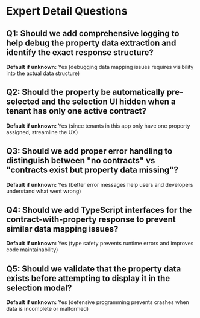 # Expert Detail Questions

## Q1: Should we add comprehensive logging to help debug the property data extraction and identify the exact response structure?
**Default if unknown:** Yes (debugging data mapping issues requires visibility into the actual data structure)

## Q2: Should the property be automatically pre-selected and the selection UI hidden when a tenant has only one active contract?
**Default if unknown:** Yes (since tenants in this app only have one property assigned, streamline the UX)

## Q3: Should we add proper error handling to distinguish between "no contracts" vs "contracts exist but property data missing"?
**Default if unknown:** Yes (better error messages help users and developers understand what went wrong)

## Q4: Should we add TypeScript interfaces for the contract-with-property response to prevent similar data mapping issues?
**Default if unknown:** Yes (type safety prevents runtime errors and improves code maintainability)

## Q5: Should we validate that the property data exists before attempting to display it in the selection modal?
**Default if unknown:** Yes (defensive programming prevents crashes when data is incomplete or malformed)